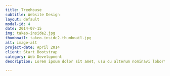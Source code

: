 ```yaml
---
title: Treehouse
subtitle: Website Design
layout: default
modal-id: 4
date: 2014-07-15
img: takeo-inside2.jpg
thumbnail: takeo-inside2-thumbnail.jpg
alt: image-alt
project-date: April 2014
client: Start Bootstrap
category: Web Development
description: Lorem ipsum dolor sit amet, usu cu alterum nominavi lobortis. At duo novum diceret. Tantas apeirian vix et, usu sanctus postulant inciderint ut, populo diceret necessitatibus in vim. Cu eum dicam feugiat noluisse.

---
```

